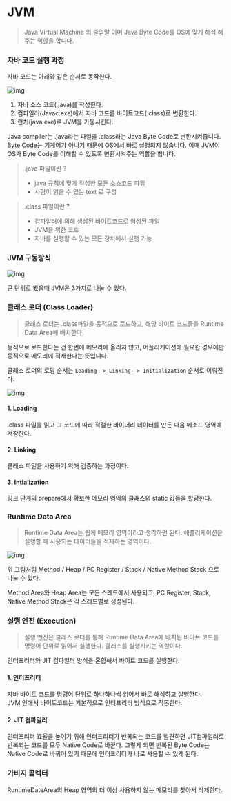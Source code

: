 # JVM
> Java Virtual Machine 의 줄임말 이며 Java Byte Code를 OS에 맞게 해석 해주는 역할을 합니다.



### 자바 코드 실행 과정

자바 코드는 아래와 같은 순서로 동작한다.

![img](https://velog.velcdn.com/images/soyeon207/post/e6946856-4ab7-4ce7-9e44-d5de75544d46/image.png)

1. 자바 소스 코드(.java)를 작성한다.
2. 컴파일러(Javac.exe)에서 자바 코드를 바이트코드(.class)로 변환한다.
3. 런처(java.exe)로 JVM을 가동시킨다.

Java compiler는 .java라는 파일을 .class라는 Java Byte Code로 변환시켜줍니다. Byte Code는 기계어가 아니기 때문에 OS에서 바로 실행되지 않습니다. 이때 JVM이 OS가 Byte Code를 이해할 수 있도록 변환시켜주는 역할을 합니다.

> .java 파일이란 ?
>
> + java 규칙에 맞게 작성한 모든 소스코드 파일<br>
> + 사람이 읽을 수 있는 text 로 구성


> .class 파일이란 ?
>
> + 컴파일러에 의해 생성된 바이트코드로 형성된 파일<br>
> + JVM을 위한 코드
> + 자바를 실행할 수 있는 모든 장치에서 실행 가능

### JVM 구동방식

![img](https://user-images.githubusercontent.com/39696812/144742938-19b542bf-407b-43cf-8d9e-824c93583cc9.jpg)

큰 단위로 봤을때 JVM은 3가지로 나눌 수 있다.

### 클래스 로더 (Class Loader)
>클래스 로더는 .class파일을 동적으로 로드하고, 해당 바이트 코드들을 Runtime Data Area에 배치한다.

동적으로 로드한다는 건 한번에 메모리에 올리지 않고, 어플리케이션에 필요한 경우에만 동적으로 메모리에 적재한다는 뜻입니다.

클래스 로더의 로딩 순서는 `Loading -> Linking -> Initialization` 순서로 이뤄진다.

![img](https://user-images.githubusercontent.com/39696812/145208079-928a85d2-0cd2-4bca-854c-9cb1cdea6afb.png)

#### 1. Loading
.class 파일을 읽고 그 코드에 따라 적절한 바이너리 데이터를 만든 다음 메소드 영역에 저장한다.

#### 2. Linking
클래스 파일을 사용하기 위해 검증하는 과정이다.

#### 3. Intialization
링크 단계의 prepare에서 확보한 메모리 영역의 클래스의 static 값들을 할당한다.

### Runtime Data Area
>Runtime Data Area는 쉽게 메모리 영역이라고 생각하면 된다.
애플리케이션을 실행할 때 사용되는 데이터들을 적재하는 영역이다.

![img](https://user-images.githubusercontent.com/39696812/145206269-5788893b-f066-40a7-b0ce-6a7a2baf64dc.png)

위 그림처럼 Method / Heap / PC Register / Stack / Native Method Stack 으로 나눌 수 있다.

Method Area와 Heap Area는 모든 스레드에서 사용되고, PC Register, Stack, Native Method Stack은 각 스레드별로 생성된다.

### 실행 엔진 (Execution)
>실행 엔진은 클래스 로더를 통해 Runtime Data Area에 배치된 바이트 코드를 명령어 단위로 읽어서 실행한다. 클래스를 실행시키는 역할이다.

인터프리터와 JIT 컴파일러 방식을 혼합해서 바이트 코드를 실행한다.

#### 1. 인터프리터
자바 바이트 코드를 명령어 단위로 하나하나씩 읽어서 바로 해석하고 실행한다.<br>
JVM 안에서 바이트코드는 기본적으로 인터프리터 방식으로 작동한다.

#### 2. JIT 컴파일러
인터프리터 효율을 높이기 위해 인터프리터가 반복되는 코드를 발견하면 JIT컴파일러로 반복되는 코드를 모두 Native Code로 바꾼다.
그렇게 되면 반복된 Byte Code는 Native Code로 바뀌어 있기 때문에 인터프리터가 바로 사용할 수 있게 된다.

### 가비지 콜렉터
RuntimeDateArea의 Heap 영역의 더 이상 사용하지 않는 메모리를 찾아서 삭제한다.
